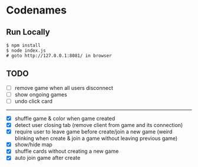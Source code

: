 # Codenames

## Run Locally
```
$ npm install
$ node index.js
# goto http://127.0.0.1:8081/ in browser
```

## TODO
- [ ] remove game when all users disconnect
- [ ] show ongoing games
- [ ] undo click card

---

- [x] shuffle game & color when game created
- [x] detect user closing tab (remove client from game and its connection)
- [x] require user to leave game before create/join a new game (weird blinking when create & join a game without leaving previous game)
- [x] show/hide map
- [x] shuffle cards without creating a new game
- [x] auto join game after create